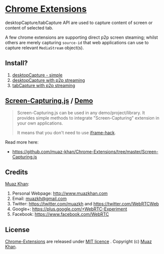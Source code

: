 # [Chrome Extensions](https://github.com/muaz-khan/Chrome-Extensions)

desktopCapture/tabCapture API are used to capture content of screen or content of selected tab.

A few chrome extensions are supporting direct p2p screen steaming; whilst others are merely capturing `source-id` that web applications can use to capture relevant `MediaStream` object(s).

## Install?

1. [desktopCapture - simple](https://chrome.google.com/webstore/detail/screen-capturing/ajhifddimkapgcifgcodmmfdlknahffk)
2. [desktopCapture with p2p streaming](https://chrome.google.com/webstore/detail/webrtc-desktop-sharing/nkemblooioekjnpfekmjhpgkackcajhg)
3. [tabCapture with p2p streaming](https://chrome.google.com/webstore/detail/tab-capturing-sharing/pcnepejfgcmidedoimegcafiabjnodhk)

## [Screen-Capturing.js](https://github.com/muaz-khan/Chrome-Extensions/tree/master/Screen-Capturing.js) / [Demo](https://www.webrtc-experiment.com/Screen-Capturing/)

> Screen-Capturing.js can be used in any demo/project/library.
> It provides simple methods to integrate "Screen-Capturing" extension
> in your own applications.
>
> It means that you don't need to use [iframe-hack](https://github.com/muaz-khan/WebRTC-Experiment/tree/master/getScreenId.js).

Read more here:

* https://github.com/muaz-khan/Chrome-Extensions/tree/master/Screen-Capturing.js

## Credits

[Muaz Khan](https://github.com/muaz-khan):

1. Personal Webpage: http://www.muazkhan.com
2. Email: muazkh@gmail.com
3. Twitter: https://twitter.com/muazkh and https://twitter.com/WebRTCWeb
4. Google+: https://plus.google.com/+WebRTC-Experiment
5. Facebook: https://www.facebook.com/WebRTC

## License

[Chrome-Extensions](https://github.com/muaz-khan/Chrome-Extensions) are released under [MIT licence](https://www.webrtc-experiment.com/licence/) . Copyright (c) [Muaz Khan](https://plus.google.com/+MuazKhan).
